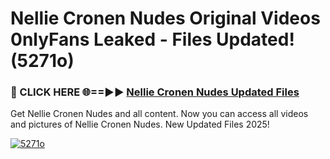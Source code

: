 # Nellie Cronen Nudes Original Videos 0nlyFans Leaked - Files Updated! (5271o)

<h3>🔴 CLICK HERE 🌐==►► <a href="https://tinyurl.com/y5r63du9" rel="nofollow">Nellie Cronen Nudes Updated Files</a></h3>

Get Nellie Cronen Nudes and all content. Now you can access all videos and pictures of Nellie Cronen Nudes. New Updated Files 2025!

[![5271o](https://i.imgur.com/UVo9nyh.gif)](https://tinyurl.com/y5r63du9)